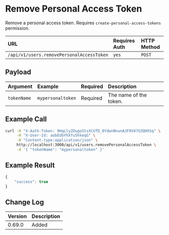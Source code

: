 # Remove Personal Access Token

Remove a personal access token. Requires `create-personal-access-tokens` permission.

| URL | Requires Auth | HTTP Method |
| :--- | :--- | :--- |
| `/api/v1/users.removePersonalAccessToken` | `yes` | `POST` |

## Payload

| Argument | Example | Required | Description |
| :--- | :--- | :--- | :--- |
| `tokenName` | `mypersonaltoken` | Required | The name of the token. |

## Example Call

```bash
curl -H "X-Auth-Token: 9HqLlyZOugoStsXCUfD_0YdwnNnunAJF8V47U3QHXSq" \
     -H "X-User-Id: aobEdbYhXfu5hkeqG" \
     -H "Content-type:application/json" \
     http://localhost:3000/api/v1/users.removePersonalAccessToken \
     -d '{ "tokenName": "mypersonaltoken" }'
```

## Example Result

```javascript
{
    "success": true
}
```

## Change Log

| Version | Description |
| :--- | :--- |
| 0.69.0 | Added |

